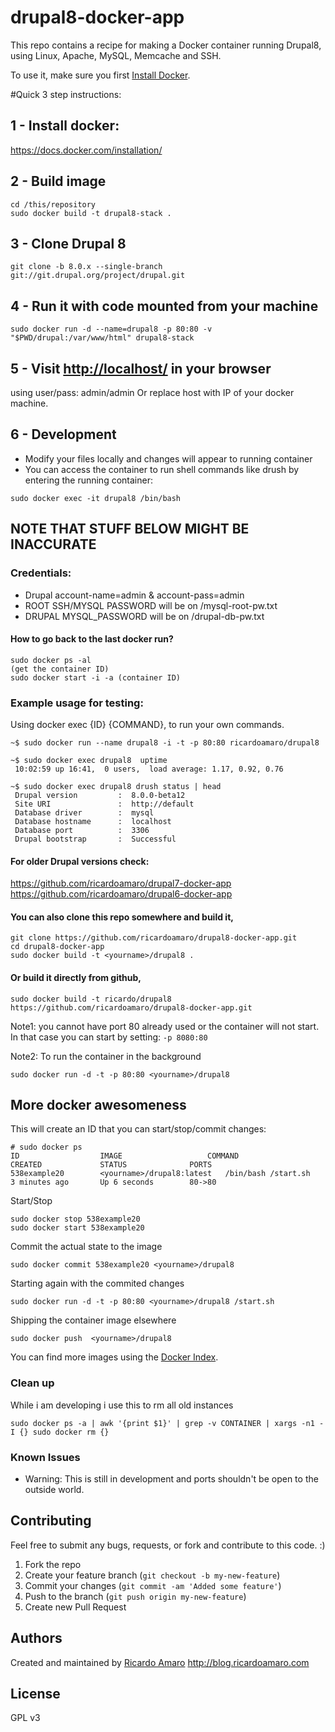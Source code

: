 drupal8-docker-app
==================

This repo contains a recipe for making a Docker container running Drupal8, using Linux, Apache, MySQL, Memcache and SSH.

To use it, make sure you first [Install Docker](https://docs.docker.com/installation/).

#Quick 3 step instructions:

## 1 - Install docker:
https://docs.docker.com/installation/

## 2 - Build image
```
cd /this/repository
sudo docker build -t drupal8-stack .
```

## 3 - Clone Drupal 8
```
git clone -b 8.0.x --single-branch git://git.drupal.org/project/drupal.git
```

## 4 - Run it with code mounted from your machine
```
sudo docker run -d --name=drupal8 -p 80:80 -v "$PWD/drupal:/var/www/html" drupal8-stack
```

## 5 - Visit [http://localhost/](http://localhost/) in your browser
using user/pass: admin/admin
Or replace host with IP of your docker machine.

## 6 - Development
- Modify your files locally and changes will appear to running container
- You can access the container to run shell commands like drush by entering the running container:
```
sudo docker exec -it drupal8 /bin/bash
```

## NOTE THAT STUFF BELOW MIGHT BE INACCURATE

### Credentials:
* Drupal account-name=admin & account-pass=admin
* ROOT SSH/MYSQL PASSWORD will be on /mysql-root-pw.txt
* DRUPAL   MYSQL_PASSWORD will be on /drupal-db-pw.txt

#### How to go back to the last docker run?
```
sudo docker ps -al
(get the container ID)
sudo docker start -i -a (container ID)
```
### Example usage for testing:
Using docker exec {ID} {COMMAND}, to run your own commands.
```
~$ sudo docker run --name drupal8 -i -t -p 80:80 ricardoamaro/drupal8

~$ sudo docker exec drupal8  uptime
 10:02:59 up 16:41,  0 users,  load average: 1.17, 0.92, 0.76

~$ sudo docker exec drupal8 drush status | head
 Drupal version         :  8.0.0-beta12
 Site URI               :  http://default 
 Database driver        :  mysql       
 Database hostname      :  localhost   
 Database port          :  3306        
 Drupal bootstrap       :  Successful  
 ```

#### For older Drupal versions check:
https://github.com/ricardoamaro/drupal7-docker-app
https://github.com/ricardoamaro/drupal6-docker-app

#### You can also clone this repo somewhere and build it,
```
git clone https://github.com/ricardoamaro/drupal8-docker-app.git
cd drupal8-docker-app
sudo docker build -t <yourname>/drupal8 .
```
#### Or build it directly from github,
```
sudo docker build -t ricardo/drupal8 https://github.com/ricardoamaro/drupal8-docker-app.git
```

Note1: you cannot have port 80 already used or the container will not start.
In that case you can start by setting: `-p 8080:80`

Note2: To run the container in the background
```
sudo docker run -d -t -p 80:80 <yourname>/drupal8
```

## More docker awesomeness

This will create an ID that you can start/stop/commit changes:
```
# sudo docker ps
ID                  IMAGE                   COMMAND               CREATED             STATUS              PORTS
538example20        <yourname>/drupal8:latest   /bin/bash /start.sh   3 minutes ago       Up 6 seconds        80->80
```

Start/Stop
```
sudo docker stop 538example20
sudo docker start 538example20
```

Commit the actual state to the image
```
sudo docker commit 538example20 <yourname>/drupal8
```

Starting again with the commited changes
```
sudo docker run -d -t -p 80:80 <yourname>/drupal8 /start.sh
```

Shipping the container image elsewhere
```
sudo docker push  <yourname>/drupal8
```

You can find more images using the [Docker Index][docker_index].

### Clean up
While i am developing i use this to rm all old instances
```
sudo docker ps -a | awk '{print $1}' | grep -v CONTAINER | xargs -n1 -I {} sudo docker rm {}
```

### Known Issues
* Warning: This is still in development and ports shouldn't be open to the outside world.


## Contributing
Feel free to submit any bugs, requests, or fork and contribute to this code. :)

1. Fork the repo
2. Create your feature branch (`git checkout -b my-new-feature`)
3. Commit your changes (`git commit -am 'Added some feature'`)
4. Push to the branch (`git push origin my-new-feature`)
5. Create new Pull Request

## Authors

Created and maintained by [Ricardo Amaro][author]
http://blog.ricardoamaro.com

## License
GPL v3

[author]:                 https://github.com/ricardoamaro
[docker_upstart_issue]:   https://github.com/dotcloud/docker/issues/223
[docker_index]:           https://index.docker.io/

